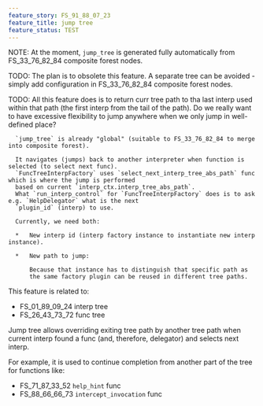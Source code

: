 ```yaml
---
feature_story: FS_91_88_07_23
feature_title: jump tree
feature_status: TEST
---
```


NOTE: At the moment, `jump_tree` is generated fully automatically from FS_33_76_82_84 composite forest nodes.

TODO: The plan is to obsolete this feature.
      A separate tree can be avoided - simply add configuration in FS_33_76_82_84 composite forest nodes.

TODO: All this feature does is to return curr tree path to tha last interp used within that path
      (the first interp from the tail of the path).
      Do we really want to have excessive flexibility to jump anywhere when we only jump in well-defined place?

      `jump_tree` is already "global" (suitable to FS_33_76_82_84 to merge into composite forest).

      It navigates (jumps) back to another interpreter when function is selected (to select next func).
      `FuncTreeInterpFactory` uses `select_next_interp_tree_abs_path` func which is where the jump is performed
      based on current `interp_ctx.interp_tree_abs_path`.
      What `run_interp_control` for `FuncTreeInterpFactory` does is to ask e.g. `HelpDelegator` what is the next
      `plugin_id` (interp) to use.

      Currently, we need both:

      *   New interp id (interp factory instance to instantiate new interp instance).

      *   New path to jump:

          Because that instance has to distinguish that specific path as
          the same factory plugin can be reused in different tree paths.

This feature is related to:
*   FS_01_89_09_24 interp tree
*   FS_26_43_73_72 func tree

Jump tree allows overriding exiting tree path by another tree path
when current interp found a func (and, therefore, delegator) and selects next interp.

For example, it is used to continue completion from another part of the tree for functions like:
*   FS_71_87_33_52 `help_hint` func
*   FS_88_66_66_73 `intercept_invocation` func
